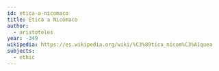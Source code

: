 ```yaml
---
id: etica-a-nicomaco
title: Ética a Nicómaco
author:
  - aristoteles
year: -349
wikipedia: https://es.wikipedia.org/wiki/%C3%89tica_nicom%C3%A1quea
subjects:
  - ethic
---
```

